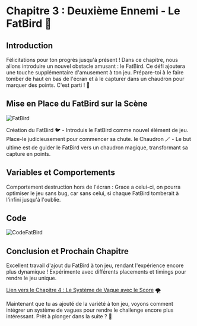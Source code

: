 # Chapitre 3 : Deuxième Ennemi - Le FatBird 🦜
## Introduction
Félicitations pour ton progrès jusqu'à présent ! Dans ce chapitre, nous allons introduire un nouvel obstacle amusant : le FatBird. Ce défi ajoutera une touche supplémentaire d'amusement à ton jeu. Prépare-toi à le faire tomber de haut en bas de l'écran et à le capturer dans un chaudron pour marquer des points. C'est parti ! 🤩

## Mise en Place du FatBird sur la Scène

![FatBird](Création-Du-Jeu/Images/FatBird.png)

Création du FatBird 🐦 - Introduis le FatBird comme nouvel élément de jeu. Place-le judicieusement pour commencer sa chute.
le Chaudron 🪄 - Le but ultime est de guider le FatBird vers un chaudron magique, transformant sa capture en points.

## Variables et Comportements

Comportement destruction hors de l'écran : Grace a celui-ci, on pourra optimiser le jeu sans bug, car sans celui, si chaque FatBird tomberait à l'infini jusqu'à l'oublie.

## Code

![CodeFatBird](Création-Du-Jeu/Images/CodeFatBird.png)

## Conclusion et Prochain Chapitre

Excellent travail d'ajout du FatBird à ton jeu, rendant l'expérience encore plus dynamique ! Expérimente avec différents placements et timings pour rendre le jeu unique.

[Lien vers le Chapitre 4 : Le Système de Vague avec le Score](#) 🌪️

Maintenant que tu as ajouté de la variété à ton jeu, voyons comment intégrer un système de vagues pour rendre le challenge encore plus intéressant. Prêt à plonger dans la suite ? 🌊
